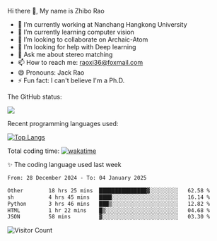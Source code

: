 Hi there 👋, My name is Zhibo Rao
- 🔭 I’m currently working at Nanchang Hangkong University
- 🌱 I’m currently learning computer vision
- 👯 I’m looking to collaborate on Archaic-Atom
- 🤔 I’m looking for help with Deep learning
- 💬 Ask me about stereo matching
- 📫 How to reach me: raoxi36@foxmail.com
- 😄 Pronouns: Jack Rao
- ⚡ Fun fact: I can't believe I'm a Ph.D.

The GitHub status:

![](https://github-readme-stats.vercel.app/api?username=ZhiboRao)

Recent programming languages used:

[![Top Langs](https://github-readme-stats.vercel.app/api/top-langs/?username=ZhiboRao&layout=compact)](https://github.com/anuraghazra/github-readme-stats)

Total coding time: [![wakatime](https://wakatime.com/badge/user/51ec5ec7-4742-4243-9eea-732ade32c0b7.svg)](https://wakatime.com/@51ec5ec7-4742-4243-9eea-732ade32c0b7)

✨ The coding language used last week 
<!--START_SECTION:waka-->

```txt
From: 28 December 2024 - To: 04 January 2025

Other        18 hrs 25 mins  ███████████████▓░░░░░░░░░   62.58 %
sh           4 hrs 45 mins   ████░░░░░░░░░░░░░░░░░░░░░   16.14 %
Python       3 hrs 46 mins   ███▒░░░░░░░░░░░░░░░░░░░░░   12.82 %
HTML         1 hr 22 mins    █▒░░░░░░░░░░░░░░░░░░░░░░░   04.68 %
JSON         58 mins         ▓░░░░░░░░░░░░░░░░░░░░░░░░   03.30 %
```

<!--END_SECTION:waka-->

![Visitor Count](https://profile-counter.glitch.me/Raohaocheng/count.svg)
